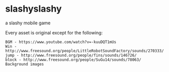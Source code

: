 # slashyslashy
a slashy mobile game

Every asset is original except for the following:

    BGM - https://www.youtube.com/watch?v=-kuuDQT1mUs
    Win - http://www.freesound.org/people/LittleRobotSoundFactory/sounds/270333/
    jump - http://www.freesound.org/people/fins/sounds/146726/
    block - http://www.freesound.org/people/SuGu14/sounds/78063/
    Background images

